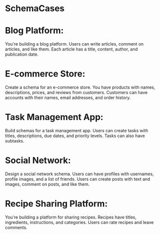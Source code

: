 # SchemaCases

# Blog Platform:
You're building a blog platform. Users can write articles, comment on articles, and like them. Each article has a title, content, author, and publication date.

# E-commerce Store:
Create a schema for an e-commerce store. You have products with names, descriptions, prices, and reviews from customers. Customers can have accounts with their names, email addresses, and order history.

# Task Management App:
Build schemas for a task management app. Users can create tasks with titles, descriptions, due dates, and priority levels. Tasks can also have subtasks.

# Social Network:
Design a social network schema. Users can have profiles with usernames, profile images, and a list of friends. Users can create posts with text and images, comment on posts, and like them.

# Recipe Sharing Platform:
You're building a platform for sharing recipes. Recipes have titles, ingredients, instructions, and categories. Users can rate recipes and leave comments.
